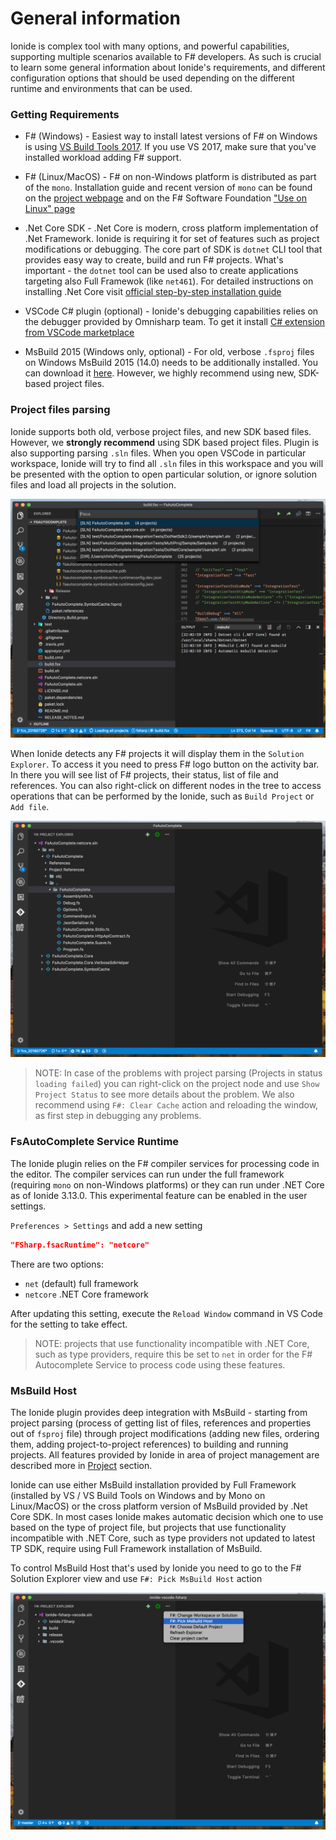 # General information

Ionide is complex tool with many options, and powerful capabilities, supporting multiple scenarios available to F# developers. As such is crucial to learn some general information about Ionide's requirements, and different configuration options that should be used depending on the different runtime and environments that can be used.

### Getting Requirements

* F# (Windows) - Easiest way to install latest versions of F# on Windows is using [VS Build Tools 2017](https://visualstudio.microsoft.com/downloads/?utm_medium=microsoft&utm_source=docs.microsoft.com&utm_campaign=button+cta&utm_content=download+vs2017#build-tools-for-visual-studio-2017). If you use VS 2017, make sure that you've installed workload adding F# support.

* F# (Linux/MacOS) - F# on non-Windows platform is distributed as part of the `mono`. Installation guide and recent version of `mono` can be found on the [project webpage](https://www.mono-project.com/download/stable/) and on the F# Software Foundation ["Use on Linux" page](https://fsharp.org/use/linux/)

* .Net Core SDK - .Net Core is modern, cross platform implementation of .Net Framework. Ionide is requiring it for set of features such as project modifications or debugging. The core part of SDK is `dotnet` CLI tool that provides easy way to create, build and run F# projects. What's important - the `dotnet` tool can be used also to create applications targeting also Full Framewok (like `net461`). For detailed instructions on installing .Net Core visit [official step-by-step installation guide](https://www.microsoft.com/net/core)

* VSCode C# plugin (optional) - Ionide's debugging capabilities relies on the debugger provided by Omnisharp team. To get it install [C# extension from VSCode marketplace](https://marketplace.visualstudio.com/items?itemName=ms-vscode.csharp)

* MsBuild 2015 (Windows only, optional) - For old, verbose `.fsproj` files on Windows MsBuild 2015 (14.0) needs to be additionally installed. You can download it [here](https://www.microsoft.com/en-us/download/details.aspx?id=48159). However, we highly recommend using new, SDK-based project files.

### Project files parsing

Ionide supports both old, verbose project files, and new SDK based files. However, we **strongly recommend** using SDK based project files. Plugin is also supporting parsing `.sln` files. When you open VSCode in particular workspace, Ionide will try to find all `.sln` files in this workspace and you will be presented with the option to open particular solution, or ignore solution files and load all projects in the solution.

![Choose Solution](images/chooseSolution.png)

When Ionide detects any F# projects it will display them in the `Solution Explorer`. To access it you need to press F# logo button on the activity bar. In there you will see list of F# projects, their status, list of file and references. You can also right-click on different nodes in the tree to access operations that can be performed by the Ionide, such as `Build Project` or `Add file`.

![Project Explorer](images/projectExplorer.png)

> NOTE: In case of the problems with project parsing (Projects in status `loading failed`) you can right-click on the project node and use `Show Project Status` to see more details about the problem. We also recommend using `F#: Clear Cache` action and reloading the window, as first step in debugging any problems.

### FsAutoComplete Service Runtime

The Ionide plugin relies on the F# compiler services for processing code in the editor.  The compiler services can run under the full framework (requiring `mono` on non-Windows platforms) or they can run under .NET Core as of Ionide 3.13.0.  This experimental feature can be enabled in the user settings.

`Preferences > Settings` and add a new setting
```json
"FSharp.fsacRuntime": "netcore"
```

There are two options:

* `net` (default) full framework
* `netcore` .NET Core framework

After updating this setting, execute the `Reload Window` command in VS Code for the setting to take effect.

> NOTE: projects that use functionality incompatible with .NET Core, such as type providers, require this be set to `net` in order for the F# Autocomplete Service to process code using these features.

### MsBuild Host

The Ionide plugin provides deep integration with MsBuild - starting from project parsing (process of getting list of files, references and properties out of `fsproj` file) through project modifications (adding new files, ordering them, adding project-to-project references) to building and running projects. All features provided by Ionide in area of project management are described more in [Project](project) section.

Ionide can use either MsBuild installation provided by Full Framework (installed by VS / VS Build Tools on Windows and by Mono on Linux/MacOS) or the cross platform version of MsBuild provided by .Net Core SDK. In most cases Ionide makes automatic decision which one to use based on the type of project file, but projects that use functionality incompatible with .NET Core, such as type providers not updated to latest TP SDK, require using Full Framework installation of MsBuild.

To control MsBuild Host that's used by Ionide you need to go to the F# Solution Explorer view and use `F#: Pick MsBuild Host` action

![MsBuildHost](images/pickMsBuildHost.png)
